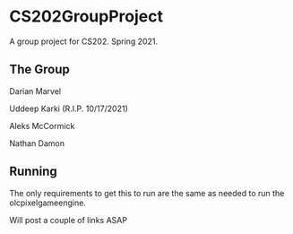 # CS202GroupProject
A group project for CS202.
Spring 2021.


## The Group

Darian Marvel

Uddeep Karki (R.I.P. 10/17/2021)

Aleks McCormick

Nathan Damon

## Running

The only requirements to get this to run are the same as needed 
to run the olcpixelgameengine.

Will post a couple of links ASAP
